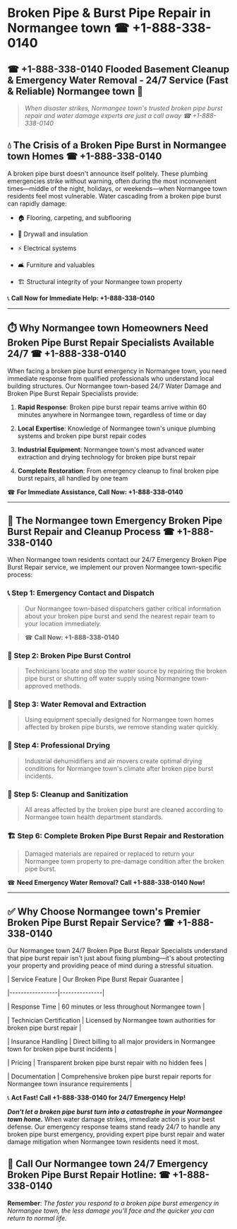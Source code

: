 # Broken Pipe & Burst Pipe Repair in Normangee town ☎ +1-888-338-0140  
## ☎ +1-888-338-0140 Flooded Basement Cleanup & Emergency Water Removal - 24/7 Service (Fast & Reliable) Normangee town 🚨  

> *When disaster strikes, Normangee town's trusted broken pipe burst repair and water damage experts are just a call away ☎ +1-888-338-0140*  

## 💧 The Crisis of a Broken Pipe Burst in Normangee town Homes ☎ +1-888-338-0140  

A broken pipe burst doesn't announce itself politely. These plumbing emergencies strike without warning, often during the most inconvenient times—middle of the night, holidays, or weekends—when Normangee town residents feel most vulnerable. Water cascading from a broken pipe burst can rapidly damage:  

* 🏠 Flooring, carpeting, and subflooring  
* 🧱 Drywall and insulation  
* ⚡ Electrical systems  
* 🛋️ Furniture and valuables  
* 🏗️ Structural integrity of your Normangee town property  

📞 **Call Now for Immediate Help: +1-888-338-0140**  

---  

## ⏱️ Why Normangee town Homeowners Need Broken Pipe Burst Repair Specialists Available 24/7 ☎ +1-888-338-0140  

When facing a broken pipe burst emergency in Normangee town, you need immediate response from qualified professionals who understand local building structures. Our Normangee town-based 24/7 Water Damage and Broken Pipe Burst Repair Specialists provide:  

1. **Rapid Response**: Broken pipe burst repair teams arrive within 60 minutes anywhere in Normangee town, regardless of time or day  
2. **Local Expertise**: Knowledge of Normangee town's unique plumbing systems and broken pipe burst repair codes  
3. **Industrial Equipment**: Normangee town's most advanced water extraction and drying technology for broken pipe burst repair  
4. **Complete Restoration**: From emergency cleanup to final broken pipe burst repairs, all handled by one team  

☎ **For Immediate Assistance, Call Now: +1-888-338-0140**  

---  

## 🔧 The Normangee town Emergency Broken Pipe Burst Repair and Cleanup Process ☎ +1-888-338-0140  

When Normangee town residents contact our 24/7 Emergency Broken Pipe Burst Repair service, we implement our proven Normangee town-specific process:  

### 📞 Step 1: Emergency Contact and Dispatch  
> Our Normangee town-based dispatchers gather critical information about your broken pipe burst and send the nearest repair team to your location immediately.  
> ☎ **Call Now: +1-888-338-0140**  

### 🚿 Step 2: Broken Pipe Burst Control  
> Technicians locate and stop the water source by repairing the broken pipe burst or shutting off water supply using Normangee town-approved methods.  

### 🌊 Step 3: Water Removal and Extraction  
> Using equipment specially designed for Normangee town homes affected by broken pipe bursts, we remove standing water quickly.  

### 💨 Step 4: Professional Drying  
> Industrial dehumidifiers and air movers create optimal drying conditions for Normangee town's climate after broken pipe burst incidents.  

### 🧼 Step 5: Cleanup and Sanitization  
> All areas affected by the broken pipe burst are cleaned according to Normangee town health department standards.  

### 🏗️ Step 6: Complete Broken Pipe Burst Repair and Restoration  
> Damaged materials are repaired or replaced to return your Normangee town property to pre-damage condition after the broken pipe burst.  

☎ **Need Emergency Water Removal? Call +1-888-338-0140 Now!**  

---  

## ✅ Why Choose Normangee town's Premier Broken Pipe Burst Repair Service? ☎ +1-888-338-0140  

Our Normangee town 24/7 Broken Pipe Burst Repair Specialists understand that pipe burst repair isn't just about fixing plumbing—it's about protecting your property and providing peace of mind during a stressful situation.  

| Service Feature | Our Broken Pipe Burst Repair Guarantee |  
|-----------------|---------------|  
| Response Time | 60 minutes or less throughout Normangee town |  
| Technician Certification | Licensed by Normangee town authorities for broken pipe burst repair |  
| Insurance Handling | Direct billing to all major providers in Normangee town for broken pipe burst incidents |  
| Pricing | Transparent broken pipe burst repair with no hidden fees |  
| Documentation | Comprehensive broken pipe burst repair reports for Normangee town insurance requirements |  

📞 **Act Fast! Call +1-888-338-0140 for 24/7 Emergency Help!**  

***Don't let a broken pipe burst turn into a catastrophe in your Normangee town home.*** When water damage strikes, immediate action is your best defense. Our emergency response teams stand ready 24/7 to handle any broken pipe burst emergency, providing expert pipe burst repair and water damage mitigation when Normangee town residents need it most.  

## 📱 Call Our Normangee town 24/7 Emergency Broken Pipe Burst Repair Hotline: ☎ +1-888-338-0140  

**Remember**: *The faster you respond to a broken pipe burst emergency in Normangee town, the less damage you'll face and the quicker you can return to normal life.*